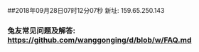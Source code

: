 ##2018年09月28日07时12分07秒 新址: 159.65.250.143
### 兔友常见问题及解答: https://github.com/wanggonging/d/blob/w/FAQ.md
